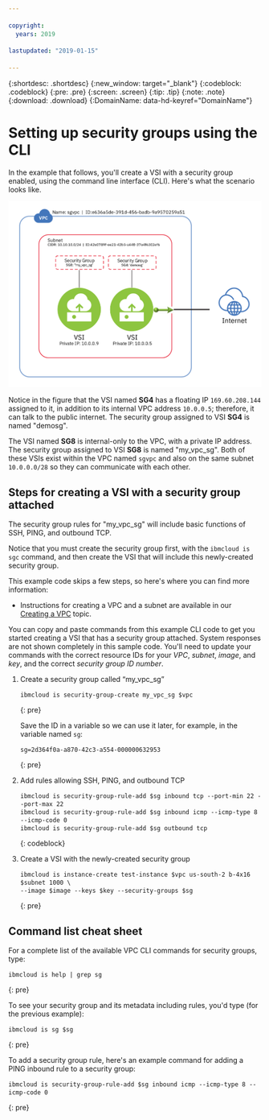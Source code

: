 ```yaml
---

copyright:
  years: 2019

lastupdated: "2019-01-15"

---
```


{:shortdesc: .shortdesc}
{:new_window: target="_blank"}
{:codeblock: .codeblock}
{:pre: .pre}
{:screen: .screen}
{:tip: .tip}
{:note: .note}
{:download: .download}
{:DomainName: data-hd-keyref="DomainName"}

# Setting up security groups using the CLI

In the example that follows, you'll create a VSI with a security group enabled, using the command line interface (CLI). Here's what the scenario looks like.

![image3](/images/security-groups-schematic.png)

Notice in the figure that the VSI named **SG4** has a floating IP `169.60.208.144` assigned to it, in addition to its internal VPC address `10.0.0.5`; therefore, it can talk to the public internet. The security group assigned to VSI **SG4** is named "demosg".

The VSI named **SG8** is internal-only to the VPC, with a private IP address. The security group assigned to VSI **SG8** is named "my_vpc_sg". Both of these VSIs exist within the VPC named `sgvpc` and also on the same subnet `10.0.0.0/28` so they can communicate with each other.

## Steps for creating a VSI with a security group attached

The security group rules for "my_vpc_sg" will include basic functions of SSH, PING, and outbound TCP.

Notice that you must create the security group first, with the `ibmcloud is sgc` command, and then create the VSI that will include this newly-created security group.

This example code skips a few steps, so here's where you can find more information:

 * Instructions for creating a VPC and a subnet are available in our [Creating a VPC](../vpc/hello-world-vpc.html) topic.

You can copy and paste commands from this example CLI code to get you started creating a VSI that has a security group attached. System responses are not shown completely in this sample code. You'll need to update your commands with the correct resource IDs for your _VPC_, _subnet_, _image_, and _key_, and the correct _security group ID number_.

1. Create a security group called “my_vpc_sg”

   ```
   ibmcloud is security-group-create my_vpc_sg $vpc
   ```
   {: pre}

   Save the ID in a variable so we can use it later, for example, in the variable named `sg`:

   ```
   sg=2d364f0a-a870-42c3-a554-000000632953
   ```
   {: pre}

2. Add rules allowing SSH, PING, and outbound TCP

   ```
   ibmcloud is security-group-rule-add $sg inbound tcp --port-min 22 --port-max 22
   ibmcloud is security-group-rule-add $sg inbound icmp --icmp-type 8 --icmp-code 0
   ibmcloud is security-group-rule-add $sg outbound tcp
   ```
   {: codeblock}

3. Create a VSI with the newly-created security group

   ```
   ibmcloud is instance-create test-instance $vpc us-south-2 b-4x16 $subnet 1000 \ 
   --image $image --keys $key --security-groups $sg
   ```
   {: pre}

## Command list cheat sheet

For a complete list of the available VPC CLI commands for security groups, type:

```
ibmcloud is help | grep sg
```
{: pre}

To see your security group and its metadata including rules, you'd type (for the previous example):

```
ibmcloud is sg $sg
```
{: pre}

To add a security group rule, here's an example command for adding a PING inbound rule to a security group:

```
ibmcloud is security-group-rule-add $sg inbound icmp --icmp-type 8 --icmp-code 0

```
{: pre}
